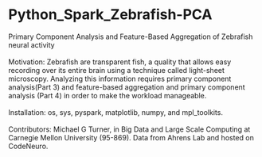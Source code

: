 # Python_Spark_Zebrafish-PCA
Primary Component Analysis and Feature-Based Aggregation of Zebrafish neural activity
<br />
<br />
Motivation: Zebrafish are transparent fish, a quality that allows easy recording over its entire brain using a technique called light-sheet microscopy.  Analyzing this information requires primary component analysis(Part 3) and feature-based aggregation and primary component analysis (Part 4) in order to make the workload manageable.   
<br />
Installation: os, sys, pyspark, matplotlib, numpy, and mpl_toolkits.
<br />
<br />
Contributors: Michael G Turner, in Big Data and Large Scale Computing at Carnegie Mellon University (95-869).  Data from Ahrens Lab and hosted on CodeNeuro.
